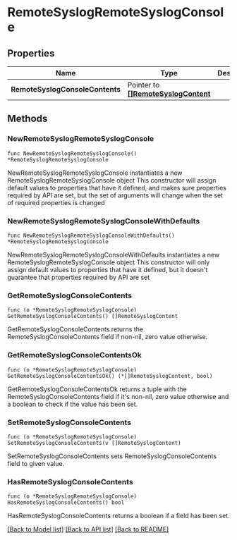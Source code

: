 # RemoteSyslogRemoteSyslogConsole

## Properties

Name | Type | Description | Notes
------------ | ------------- | ------------- | -------------
**RemoteSyslogConsoleContents** | Pointer to [**[]RemoteSyslogContent**](RemoteSyslogContent.md) |  | [optional] 

## Methods

### NewRemoteSyslogRemoteSyslogConsole

`func NewRemoteSyslogRemoteSyslogConsole() *RemoteSyslogRemoteSyslogConsole`

NewRemoteSyslogRemoteSyslogConsole instantiates a new RemoteSyslogRemoteSyslogConsole object
This constructor will assign default values to properties that have it defined,
and makes sure properties required by API are set, but the set of arguments
will change when the set of required properties is changed

### NewRemoteSyslogRemoteSyslogConsoleWithDefaults

`func NewRemoteSyslogRemoteSyslogConsoleWithDefaults() *RemoteSyslogRemoteSyslogConsole`

NewRemoteSyslogRemoteSyslogConsoleWithDefaults instantiates a new RemoteSyslogRemoteSyslogConsole object
This constructor will only assign default values to properties that have it defined,
but it doesn't guarantee that properties required by API are set

### GetRemoteSyslogConsoleContents

`func (o *RemoteSyslogRemoteSyslogConsole) GetRemoteSyslogConsoleContents() []RemoteSyslogContent`

GetRemoteSyslogConsoleContents returns the RemoteSyslogConsoleContents field if non-nil, zero value otherwise.

### GetRemoteSyslogConsoleContentsOk

`func (o *RemoteSyslogRemoteSyslogConsole) GetRemoteSyslogConsoleContentsOk() (*[]RemoteSyslogContent, bool)`

GetRemoteSyslogConsoleContentsOk returns a tuple with the RemoteSyslogConsoleContents field if it's non-nil, zero value otherwise
and a boolean to check if the value has been set.

### SetRemoteSyslogConsoleContents

`func (o *RemoteSyslogRemoteSyslogConsole) SetRemoteSyslogConsoleContents(v []RemoteSyslogContent)`

SetRemoteSyslogConsoleContents sets RemoteSyslogConsoleContents field to given value.

### HasRemoteSyslogConsoleContents

`func (o *RemoteSyslogRemoteSyslogConsole) HasRemoteSyslogConsoleContents() bool`

HasRemoteSyslogConsoleContents returns a boolean if a field has been set.


[[Back to Model list]](../README.md#documentation-for-models) [[Back to API list]](../README.md#documentation-for-api-endpoints) [[Back to README]](../README.md)


